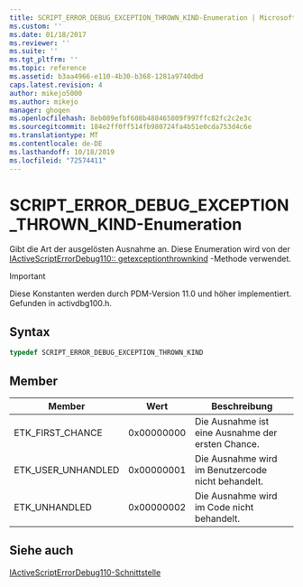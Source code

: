 ```yaml
---
title: SCRIPT_ERROR_DEBUG_EXCEPTION_THROWN_KIND-Enumeration | Microsoft-Dokumentation
ms.custom: ''
ms.date: 01/18/2017
ms.reviewer: ''
ms.suite: ''
ms.tgt_pltfrm: ''
ms.topic: reference
ms.assetid: b3aa4966-e110-4b30-b368-1281a9740dbd
caps.latest.revision: 4
author: mikejo5000
ms.author: mikejo
manager: ghogen
ms.openlocfilehash: 8eb089efbf608b488465809f997ffc82fc2c2e3c
ms.sourcegitcommit: 184e2ff0ff514fb980724fa4b51e0cda753d4c6e
ms.translationtype: MT
ms.contentlocale: de-DE
ms.lasthandoff: 10/18/2019
ms.locfileid: "72574411"
---
```

# <a name="script_error_debug_exception_thrown_kind-enumeration"></a>SCRIPT_ERROR_DEBUG_EXCEPTION_THROWN_KIND-Enumeration
Gibt die Art der ausgelösten Ausnahme an. Diese Enumeration wird von der [IActiveScriptErrorDebug110:: getexceptionthrownkind](../../winscript/reference/iactivescripterrordebug110-getexceptionthrownkind.md) -Methode verwendet.  
  
> [!IMPORTANT]
> Diese Konstanten werden durch PDM-Version 11.0 und höher implementiert. Gefunden in activdbg100.h.  
  
## <a name="syntax"></a>Syntax  
  
```cpp
typedef SCRIPT_ERROR_DEBUG_EXCEPTION_THROWN_KIND  
```  
  
## <a name="members"></a>Member  
  
|Member|Wert|Beschreibung|  
|------------|-----------|-----------------|  
|ETK_FIRST_CHANCE|0x00000000|Die Ausnahme ist eine Ausnahme der ersten Chance.|  
|ETK_USER_UNHANDLED|0x00000001|Die Ausnahme wird im Benutzercode nicht behandelt.|  
|ETK_UNHANDLED|0x00000002|Die Ausnahme wird im Code nicht behandelt.|  
  
## <a name="see-also"></a>Siehe auch  
 [IActiveScriptErrorDebug110-Schnittstelle](../../winscript/reference/iactivescripterrordebug110-interface.md)